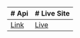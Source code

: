 |# Api|# Live Site|
|---|---|
| [Link](https://www.themealdb.com/api/json/v1/1/search.php?s)| [Live](https://ishrakabir.github.io/Meals-db/)|
